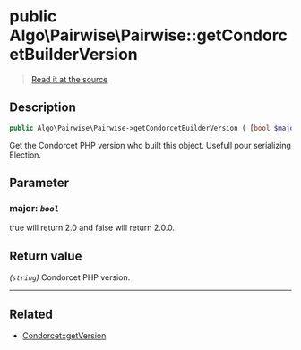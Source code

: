 # public Algo\Pairwise\Pairwise::getCondorcetBuilderVersion

> [Read it at the source](https://github.com/julien-boudry/Condorcet/blob/master/src/CondorcetVersion.php#L28)

## Description    

```php
public Algo\Pairwise\Pairwise->getCondorcetBuilderVersion ( [bool $major = false] ): string
```

Get the Condorcet PHP version who built this object. Usefull pour serializing Election.

## Parameter

### **major:** *`bool`*   
true will return 2.0 and false will return 2.0.0.    


## Return value   

*(`string`)* Condorcet PHP version.


---------------------------------------

## Related

* [Condorcet::getVersion](/Docs/api-reference/Condorcet%20Class/Condorcet--getVersion().md)    
